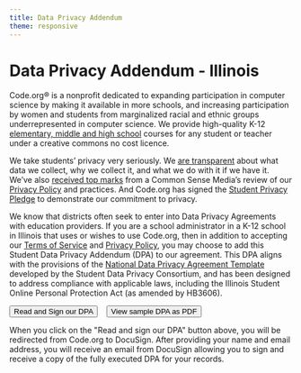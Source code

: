 ```yaml
---
title: Data Privacy Addendum
theme: responsive
---
```


# Data Privacy Addendum - Illinois

Code.org® is a nonprofit dedicated to expanding participation in computer science by making it available in more schools, and increasing participation by women and students from marginalized racial and ethnic groups underrepresented in computer science. We provide high-quality K-12 [elementary, middle and high school](https://studio.code.org/courses) courses for any student or teacher under a creative commons no cost licence.

We take students’ privacy very seriously. We [are transparent](/privacy) about what data we collect, why we collect it, and what we do with it if we have it. We’ve also [received top marks](https://privacy.commonsense.org/evaluation/code.org) from a Common Sense Media’s review of our [Privacy Policy](/privacy) and practices. And Code.org has signed the [Student Privacy Pledge](https://studentprivacypledge.org/) to demonstrate our commitment to privacy.

We know that districts often seek to enter into Data Privacy Agreements with education providers. If you are a school administrator in a K-12 school in Illinois that uses or wishes to use Code.org, then in addition to accepting our [Terms of Service](/tos) and [Privacy Policy](/privacy), you may choose to add this Student Data Privacy Addendum (DPA) to our agreement. This DPA aligns with the provisions of the [National Data Privacy Agreement Template](https://privacy.a4l.org/national-dpa/) developed by the Student Data Privacy Consortium, and has been designed to address compliance with applicable laws, including the Illinois Student Online Personal Protection Act (as amended by HB3606). 

[<button>Read and Sign our DPA</button>](https://na2.docusign.net/Member/PowerFormSigning.aspx?PowerFormId=0ccd520a-e93f-4e3c-a688-4cadfe69c3f9&env=na2&acct=66bab3ee-40e1-40e3-ad7f-7576ba73668c&v=2) &nbsp;&nbsp; [<button>View sample DPA as PDF</button>](/sample-dpa-il.pdf)

When you click on the "Read and sign our DPA" button above, you will be redirected from Code.org to DocuSign.  After providing your name and email address, you will receive an email from DocuSign allowing you to sign and receive a copy of the fully executed DPA for your records. 
